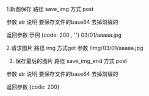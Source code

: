 
1.新图保存
路径   save_img
方式  post

参数  str   说明 要保存文件的base64  去掉前缀的

返回参数  示例 {code: 200 , ''} 03/01/aaaaa.jpg



2.请求图片
路径 img
方式get
参数  /img/03/01/aaaaa.jpg



3. 保存最后的图片
路径   save_img_end
方式  post

参数  str   说明 要保存文件的base64  去掉前缀的

返回参数  {code: 200}
